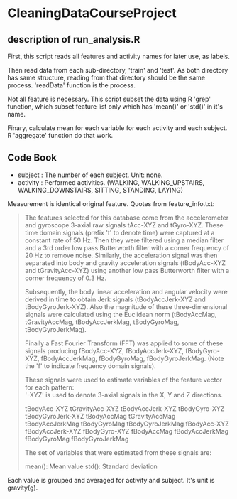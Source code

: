 # CleaningDataCourseProject

## description of run_analysis.R

First, this script reads all features and activity names for later use, as labels.

Then read data from each sub-directory, 'train' and 'test'. As both directory has same structure,
reading from that directory should be the same process. 'readData' function is the process.

Not all feature is necessary. This script subset the data using R 'grep' function, which subset feature list
only which has 'mean()' or 'std()' in it's name. 

Finary, calculate mean for each variable for each activity and each subject. R 'aggregate' function do that work.

## Code Book

* subject  : The number of each subject. Unit: none.
* activity : Performed activities. (WALKING, WALKING_UPSTAIRS, WALKING_DOWNSTAIRS, SITTING, STANDING, LAYING)

Measurement is identical original feature. Quotes from feature_info.txt:

> The features selected for this database come from the accelerometer and gyroscope 3-axial raw signals tAcc-XYZ and tGyro-XYZ. These time domain signals (prefix 't' to denote time) were captured at a constant rate of 50 Hz. Then they were filtered using a median filter and a 3rd order low pass Butterworth filter with a corner frequency of 20 Hz to remove noise. Similarly, the acceleration signal was then separated into body and gravity acceleration signals (tBodyAcc-XYZ and tGravityAcc-XYZ) using another low pass Butterworth filter with a corner frequency of 0.3 Hz. 
> 
> Subsequently, the body linear acceleration and angular velocity were derived in time to obtain Jerk signals (tBodyAccJerk-XYZ and tBodyGyroJerk-XYZ). Also the magnitude of these three-dimensional signals were calculated using the Euclidean norm (tBodyAccMag, tGravityAccMag, tBodyAccJerkMag, tBodyGyroMag, tBodyGyroJerkMag). 
> 
> Finally a Fast Fourier Transform (FFT) was applied to some of these signals producing fBodyAcc-XYZ, fBodyAccJerk-XYZ, fBodyGyro-XYZ, fBodyAccJerkMag, fBodyGyroMag, fBodyGyroJerkMag. (Note the 'f' to indicate frequency domain signals). 
> 
> These signals were used to estimate variables of the feature vector for each pattern:  
> '-XYZ' is used to denote 3-axial signals in the X, Y and Z directions.
> 
> tBodyAcc-XYZ
> tGravityAcc-XYZ
> tBodyAccJerk-XYZ
> tBodyGyro-XYZ
> tBodyGyroJerk-XYZ
> tBodyAccMag
> tGravityAccMag
> tBodyAccJerkMag
> tBodyGyroMag
> tBodyGyroJerkMag
> fBodyAcc-XYZ
> fBodyAccJerk-XYZ
> fBodyGyro-XYZ
> fBodyAccMag
> fBodyAccJerkMag
> fBodyGyroMag
> fBodyGyroJerkMag
> 
> The set of variables that were estimated from these signals are: 
> 
> mean(): Mean value
> std(): Standard deviation
> 

Each value is grouped and averaged for activity and subject. It's unit is gravity(g). 
